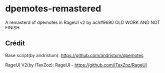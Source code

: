 # dpemotes-remastered
A remasterd of dpemotes in RageUI v2 by ach#9690
OLD WORK AND NOT FINISH

## Crédit

Base script(by andristum): https://github.com/andristum/dpemotes

RageUI V2(by iTexZoz): RageUI - https://github.com/iTexZoz/RageUI
